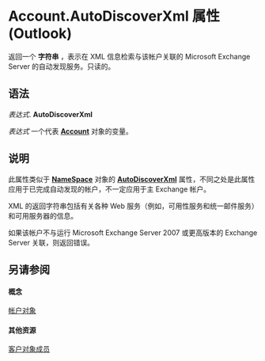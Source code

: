 
# Account.AutoDiscoverXml 属性 (Outlook)

返回一个 **字符串** ，表示在 XML 信息检索与该帐户关联的 Microsoft Exchange Server 的自动发现服务。只读的。


## 语法

 _表达式_. **AutoDiscoverXml**

 _表达式_ 一个代表 **[Account](f624438c-4e45-2822-18b6-bfe8074a33c0.md)** 对象的变量。


## 说明

此属性类似于  **[NameSpace](f0dcaa19-07f5-5d42-a3bf-2e42b7885644.md)** 对象的 **[AutoDiscoverXml](34834000-1f53-2bfb-7546-886c6e2716fd.md)** 属性，不同之处是此属性应用于已完成自动发现的帐户，不一定应用于主 Exchange 帐户。

XML 的返回字符串包括有关各种 Web 服务（例如，可用性服务和统一邮件服务）和可用服务器的信息。

如果该帐户不与运行 Microsoft Exchange Server 2007 或更高版本的 Exchange Server 关联，则返回错误。


## 另请参阅


#### 概念


[帐户对象](f624438c-4e45-2822-18b6-bfe8074a33c0.md)
#### 其他资源


[客户对象成员](37759c57-d1ec-775c-cbe6-75c8f314d196.md)